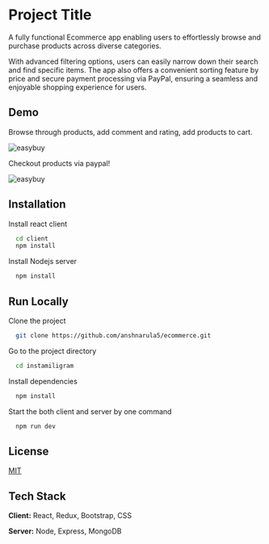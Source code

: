 
# Project Title

A fully functional Ecommerce app enabling users to effortlessly browse and purchase products across diverse categories.

With advanced filtering options, users can easily narrow down their search and find specific items. The app also offers a convenient sorting feature by price and secure payment processing via PayPal, ensuring a seamless and enjoyable shopping experience for users.
## Demo

Browse through products, add comment and rating, add products to cart.

![easybuy](https://media.giphy.com/media/v1.Y2lkPTc5MGI3NjExMnhyM2dyNmh3NmFxeXJycW5ob2FnOHd3OXZkdTA0ejd6Ymt5aGI4ZiZlcD12MV9pbnRlcm5hbF9naWZfYnlfaWQmY3Q9Zw/JIzrEBP5zvyYhOQE6P/giphy.gif)

Checkout products via paypal!

![easybuy](https://media.giphy.com/media/v1.Y2lkPTc5MGI3NjExeTh0OGZibmhkN2t0ZDZ2M290ZWs1eXcwejE0aTdmYzdnYXdvY3psMyZlcD12MV9pbnRlcm5hbF9naWZfYnlfaWQmY3Q9Zw/Bi2aoW1rD85D8vsTt6/giphy.gif)

## Installation

Install react client

```bash
  cd client
  npm install 
```

Install Nodejs server

```bash
  npm install 
```
    
## Run Locally

Clone the project

```bash
  git clone https://github.com/anshnarula5/ecommerce.git
```

Go to the project directory

```bash
  cd instamiligram
```

Install dependencies

```bash
  npm install
```

Start the both client and server by one command

```bash
  npm run dev
```


## License

[MIT](https://choosealicense.com/licenses/mit/)


## Tech Stack

**Client:** React, Redux, Bootstrap, CSS

**Server:** Node, Express, MongoDB

